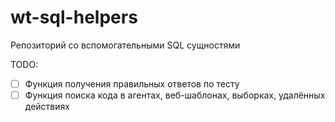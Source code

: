 # wt-sql-helpers
Репозиторий со вспомогательными SQL сущностями


TODO:
- [ ] Функция получения правильных ответов по тесту
- [ ] Функция поиска кода в агентах, веб-шаблонах, выборках, удалённых действиях
